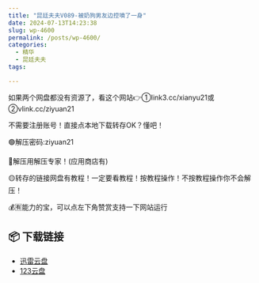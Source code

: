 ```yaml
---
title: "昆廷夫夫V089-被奶狗男友边控噴了一身"
date: 2024-07-13T14:23:38
slug: wp-4600
permalink: /posts/wp-4600/
categories:
  - 精华
  - 昆廷夫夫
tags:

---
```


如果两个网盘都没有资源了，看这个网站👉①link3.cc/xianyu21或②vlink.cc/ziyuan21

不需要注册账号！直接点本地下载转存OK？懂吧！

🟢解压密码:ziyuan21

🔵解压用解压专家！(应用商店有)

🟡转存的链接网盘有教程！一定要看教程！按教程操作！不按教程操作你不会解压！

💰🈶能力的宝，可以点左下角赞赏支持一下网站运行

## 📦 下载链接
- [迅雷云盘](https://blziyuan21.com/pay-download/4600?key=5a7ff5e201&down_id=0)
- [123云盘](https://blziyuan21.com/pay-download/4600?key=5a7ff5e201&down_id=1)

